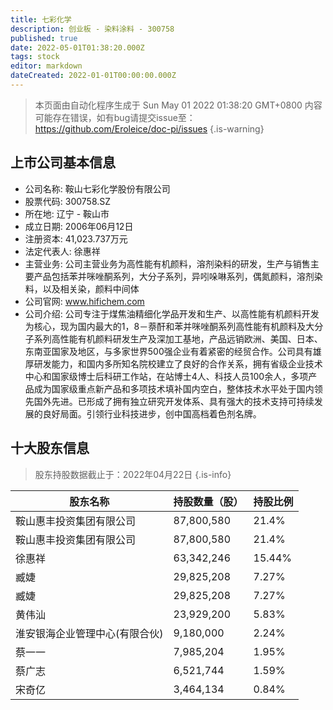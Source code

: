 ```yaml
---
title: 七彩化学
description: 创业板 - 染料涂料 - 300758
published: true
date: 2022-05-01T01:38:20.000Z
tags: stock
editor: markdown
dateCreated: 2022-01-01T00:00:00.000Z
---
```


> 本页面由自动化程序生成于 Sun May 01 2022 01:38:20 GMT+0800
> 内容可能存在错误，如有bug请提交issue至：https://github.com/Eroleice/doc-pi/issues
{.is-warning}

## 上市公司基本信息
- 公司名称: 鞍山七彩化学股份有限公司
- 股票代码: 300758.SZ
- 所在地: 辽宁 - 鞍山市
- 成立日期: 2006年06月12日
- 注册资本: 41,023.737万元
- 法定代表人: 徐惠祥
- 主营业务: 公司主营业务为高性能有机颜料，溶剂染料的研发，生产与销售主要产品包括苯并咪唑酮系列，大分子系列，异吲哚啉系列，偶氮颜料，溶剂染料，以及相关染，颜料中间体
- 公司官网: www.hifichem.com
- 公司介绍: 公司专注于煤焦油精细化学品开发和生产、以高性能有机颜料开发为核心，现为国内最大的1，8－萘酐和苯并咪唑酮系列高性能有机颜料及大分子系列高性能有机颜料研发生产及深加工基地，产品远销欧洲、美国、日本、东南亚国家及地区，与多家世界500强企业有着紧密的经贸合作。公司具有雄厚研发能力，和国内多所知名院校建立了良好的合作关系，拥有省级企业技术中心和国家级博士后科研工作站，在站博士4人、科技人员100余人，多项产品成为国家级重点新产品和多项技术填补国内空白，整体技术水平处于国内领先国外先进。已形成了拥有独立研究开发体系、具有强大的技术支持可持续发展的良好局面。引领行业科技进步，创中国高档着色剂名牌。


## 十大股东信息
> 股东持股数据截止于：2022年04月22日
{.is-info}

| 股东名称 | 持股数量（股） | 持股比例 |
| --- | --- | --- |
| 鞍山惠丰投资集团有限公司 | 87,800,580 | 21.4% |
| 鞍山惠丰投资集团有限公司 | 87,800,580 | 21.4% |
| 徐惠祥 | 63,342,246 | 15.44% |
| 臧婕 | 29,825,208 | 7.27% |
| 臧婕 | 29,825,208 | 7.27% |
| 黄伟汕 | 23,929,200 | 5.83% |
| 淮安银海企业管理中心(有限合伙) | 9,180,000 | 2.24% |
| 蔡一一 | 7,985,204 | 1.95% |
| 蔡广志 | 6,521,744 | 1.59% |
| 宋奇亿 | 3,464,134 | 0.84% |




